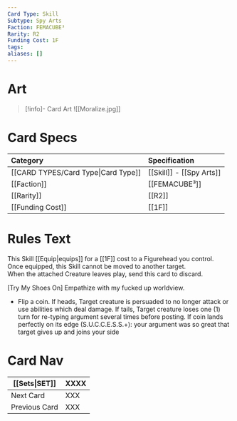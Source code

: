 ```yaml
---
Card Type: Skill
Subtype: Spy Arts
Faction: FEMACUBE³
Rarity: R2
Funding Cost: 1F
tags: 
aliases: []
---
```

# Art

> [!info]- Card Art
> ![[Moralize.jpg]]

# Card Specs

| Category | Specification| 
| :--- | :--- |
| [[CARD TYPES/Card Type\|Card Type]] | [[Skill]] - [[Spy Arts]] |  
| [[Faction]] | [[FEMACUBE³]] |  
| [[Rarity]] | [[R2]] |  
| [[Funding Cost]] | [[1F]] |  

# Rules Text  

This Skill [[Equip|equips]] for a [[1F]] cost to a Figurehead you control.  
Once equipped, this Skill cannot be moved to another target.  
When the attached Creature leaves play, send this card to discard.  

[Try My Shoes On] Empathize with my fucked up worldview.
- Flip a coin.
If heads, Target creature is persuaded to no longer attack or use abilities which deal damage.
If tails, Target creature loses one (1) turn for re-typing argument several times before posting.
If coin lands perfectly on its edge (S.U.C.C.E.S.S.+): your argument was so great that target gives up and joins your side

# Card Nav

| [[Sets\|SET]]           | XXXX |
| ------------- | ------------------------------ |
| Next Card     | XXX |
| Previous Card | XXX |


